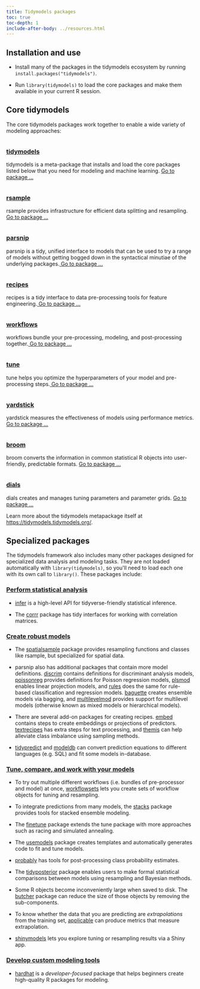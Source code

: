```yaml
---
title: Tidymodels packages
toc: true
toc-depth: 1
include-after-body: ../resources.html
---
```






## Installation and use

* Install many of the packages in the tidymodels ecosystem by running `install.packages("tidymodels")`.

* Run `library(tidymodels)` to load the core packages and make them available in your current R session.

<div class="package-section">

<div class="package-section-info">

## Core tidymodels

<p>The core tidymodels packages work together to enable a wide variety of modeling approaches:</p>
</div>
<div class="packages">
<div class="package">
<img class="package-image" src="/images/tidymodels.png" alt=""></img>
<div class="package-info">
<h3><a href="https://tidymodels.tidymodels.org/"> tidymodels</a></h3>
<p>tidymodels is a meta-package that installs and load the core packages listed below that you need for modeling and machine learning.
<a href="https://tidymodels.tidymodels.org/" aria-hidden="true"> Go to package ...</a></p>
</div>
</div>
<div class="package">
<img class="package-image" src="/images/rsample.png" alt=""></img>
<div class="package-info">
<h3><a href="https://rsample.tidymodels.org/">rsample</a></h3>
<p>rsample provides infrastructure for efficient data splitting and resampling.<a href="https://rsample.tidymodels.org/" aria-hidden="true"> Go to package ...</a></p>
</div>
</div>
<div class="package">
<img class="package-image" src="/images/parsnip.png" alt=""></img>
<div class="package-info">
<h3><a href="https://parsnip.tidymodels.org/"> parsnip</a></h3>
<p>parsnip is a tidy, unified interface to models that can be used to try a range of models without getting bogged down in the syntactical minutiae of the underlying packages.<a href="https://parsnip.tidymodels.org/" aria-hidden="true"> Go to package ...</a></p>
</div>
</div>  
<div class="package">
<img class="package-image" src="/images/recipes.png" alt=""></img>
<div class="package-info">
<h3><a href="https://recipes.tidymodels.org/"> recipes</a></h3>
<p>recipes is a tidy interface to data pre-processing tools for feature engineering.<a href="https://recipes.tidymodels.org/" aria-hidden="true"> Go to package ...</a></p>
</div>
</div>
<div class="package">
<img class="package-image" src="/images/workflows.png" alt=""></img>
<div class="package-info">
<h3><a href="https://workflows.tidymodels.org/"> workflows</a></h3>
<p>workflows bundle your pre-processing, modeling, and post-processing together.<a href="https://workflows.tidymodels.org/" aria-hidden="true"> Go to package ...</a></p>
</div>
</div> 
<div class="package">
<img class="package-image" src="/images/tune.png" alt=""></img>
<div class="package-info">
<h3><a href="https://tune.tidymodels.org/"> tune</a></h3>
<p>tune helps you optimize the hyperparameters of your model and pre-processing steps.<a href="https://tune.tidymodels.org/" aria-hidden="true"> Go to package ...</a></p>
</div>
</div>  
<div class="package">
<img class="package-image" src="/images/yardstick.png" alt=""></img>
<div class="package-info">
<h3><a href="https://yardstick.tidymodels.org/"> yardstick</a></h3>
<p>yardstick measures the effectiveness of models using performance metrics.<a href="https://yardstick.tidymodels.org/" aria-hidden="true"> Go to package ...</a></p>
</div>
</div>
<div class="package">
<img class="package-image" src="/images/broom.png" alt=""></img>
<div class="package-info">
<h3><a href="https://broom.tidymodels.org/"> broom</a></h3>
<p>broom converts the information in common statistical R objects into user-friendly, predictable formats. 
<a href="https://broom.tidymodels.org/" aria-hidden="true"> Go to package ...</a></p>
</div>
</div>
<div class="package">
<img class="package-image" src="/images/dials.png" alt=""></img>
<div class="package-info">
<h3><a href="https://dials.tidymodels.org/"> dials</a></h3>
<p>dials creates and manages tuning parameters and parameter grids. 
<a href="https://dials.tidymodels.org/" aria-hidden="true"> Go to package ...</a></p>
</div>
</div>
</div>
</div>

Learn more about the tidymodels metapackage itself at <https://tidymodels.tidymodels.org/>.

## Specialized packages

The tidymodels framework also includes many other packages designed for specialized data analysis and modeling tasks. They are not loaded automatically with `library(tidymodels)`, so you'll need to load each one with its own call to `library()`. These packages include: 

### [Perform statistical analysis](/learn/statistics/)

* [infer](https://infer.tidymodels.org/) is a high-level API for tidyverse-friendly statistical inference.

* The [corrr](https://corrr.tidymodels.org/) package has tidy interfaces for working with correlation matrices.

### [Create robust models](/learn/models/)

* The [spatialsample](http://spatialsample.tidymodels.org/) package provides resampling functions and classes like rsample, but specialized for spatial data.

* parsnip also has additional packages that contain more model definitions. [discrim](https://discrim.tidymodels.org/) contains definitions for discriminant analysis models, [poissonreg](https://poissonreg.tidymodels.org/) provides definitions for Poisson regression models, [plsmod](https://plsmod.tidymodels.org/) enables linear projection models, and [rules](https://rules.tidymodels.org/) does the same for rule-based classification and regression models. [baguette](https://baguette.tidymodels.org/) creates ensemble models via bagging, and [multilevelmod](https://multilevelmod.tidymodels.org/) provides support for multilevel models (otherwise known as mixed models or hierarchical models). 

* There are several add-on packages for creating recipes. [embed](https://embed.tidymodels.org/) contains steps to create embeddings or projections of predictors. [textrecipes](https://textrecipes.tidymodels.org/) has extra steps for text processing, and [themis](https://themis.tidymodels.org/) can help alleviate class imbalance using sampling methods. 

* [tidypredict](https://tidypredict.tidymodels.org/) and [modeldb](https://modeldb.tidymodels.org/) can convert prediction equations to different languages (e.g. SQL) and fit some models in-database. 

### [Tune, compare, and work with your models](/learn/work/)

* To try out multiple different workflows (i.e. bundles of pre-processor and model) at once, [workflowsets](https://workflowsets.tidymodels.org/) lets you create sets of workflow objects for tuning and resampling.

* To integrate predictions from many models, the [stacks](https://stacks.tidymodels.org/) package provides tools for stacked ensemble modeling.

* The [finetune](https://finetune.tidymodels.org/) package extends the tune package with more approaches such as racing and simulated annealing.

* The [usemodels](https://usemodels.tidymodels.org/) package creates templates and automatically generates code to fit and tune models.

* [probably](https://probably.tidymodels.org/) has tools for post-processing class probability estimates.

* The [tidyposterior](https://tidyposterior.tidymodels.org/) package enables users to make formal statistical comparisons between models using resampling and Bayesian methods. 

* Some R objects become inconveniently large when saved to disk. The [butcher](https://butcher.tidymodels.org/) package can reduce the size of those objects by removing the sub-components. 

* To know whether the data that you are predicting are _extrapolations_ from the training set, [applicable](https://applicable.tidymodels.org/) can produce metrics that measure extrapolation. 

* [shinymodels](https://shinymodels.tidymodels.org/) lets you explore tuning or resampling results via a Shiny app.

### [Develop custom modeling tools](/learn/develop/)

* [hardhat](https://hardhat.tidymodels.org/) is a _developer-focused_ package that helps beginners create high-quality R packages for modeling. 
